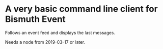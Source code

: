 # A very basic command line client for Bismuth Event

Follows an event feed and displays the last messages.

Needs a node from 2019-03-17 or later.